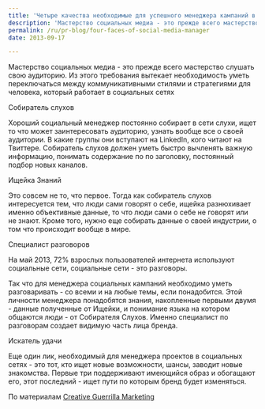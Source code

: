```yaml
---
title: 'Четыре качества необходимые для успешного менеджера кампаний в социальных сетях'
description: 'Мастерство социальных медиа - это прежде всего мастерство слушать свою аудиторию. Из этого требования вытекает необходимость уметь переключаться между коммуникативными стилями и стратегиями для человека, который работает в социальных сетях'
permalink: /ru/pr-blog/four-faces-of-social-media-manager
date: 2013-09-17

---
```


Мастерство социальных медиа - это прежде всего мастерство слушать свою аудиторию. Из этого требования вытекает необходимость уметь переключаться между коммуникативными стилями и стратегиями для человека, который работает в социальных сетях

Собиратель слухов

Хороший социальный менеджер постоянно собирает в сети слухи, ищет то что  может заинтересовать аудиторию, узнать вообще все о своей аудитории. В какие группы они вступают на LinkedIn, кого читают на Твиттере. Собиратель слухов должен уметь быстро вычленять важную информацию, понимать содержание по по заголовку, постоянный подбор новых каналов.

Ищейка Знаний

Это совсем не то, что первое. Тогда как собиратель слухов интересуется тем, что люди сами говорят о себе, ищейка разнюхивает именно объективные данные, то что люди сами о себе не говорят или не знают. Кроме того, нужно еще собирать данные о своей индустрии, о том что происходит вообще в мире.

Специалист разговоров

На май 2013, 72% взрослых пользователей интернета используют социальные сети,   социальные сети - это разговоры.

Так что для менеджера социальных кампаний необходимо уметь разговаривать - со всеми и на любые темы, если понадобится.  Этой личности менеджера понадобятся знания, накопленные первыми двумя - данные полученные от Ищейки, и понимание языка на котором общаются люди - от Собирателя Слухов. Именно специалист по разговорам создает видимую часть лица бренда.

Искатель удачи

Еще один лик, необходимый для менеджера проектов в социальных сетях  - это тот, кто ищет новые возможности, шансы, заводит новые знакомства. Первые три поддерживают имеющийся образ и обогащают его, этот последний - ищет пути по которым бренд будет изменяться.

По материалам <a href="https://www.creativeguerrillamarketing.com/social-media-marketing/4-personalities-good-social-media-manager/">Creative Guerrilla Marketing</a>

